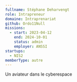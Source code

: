 ```yaml
---
fullname: Stéphane Deharvengt
role: Intrapreneur
domaine: Intraprenariat
github: Ordo11Null
missions:
  - start: 2023-04-12
    end: 2024-10-01
    status: admin
    employer: ANSSI
startups:
  - NIS2
memberType: autre
---
```


Un aviateur dans le cyberespace
